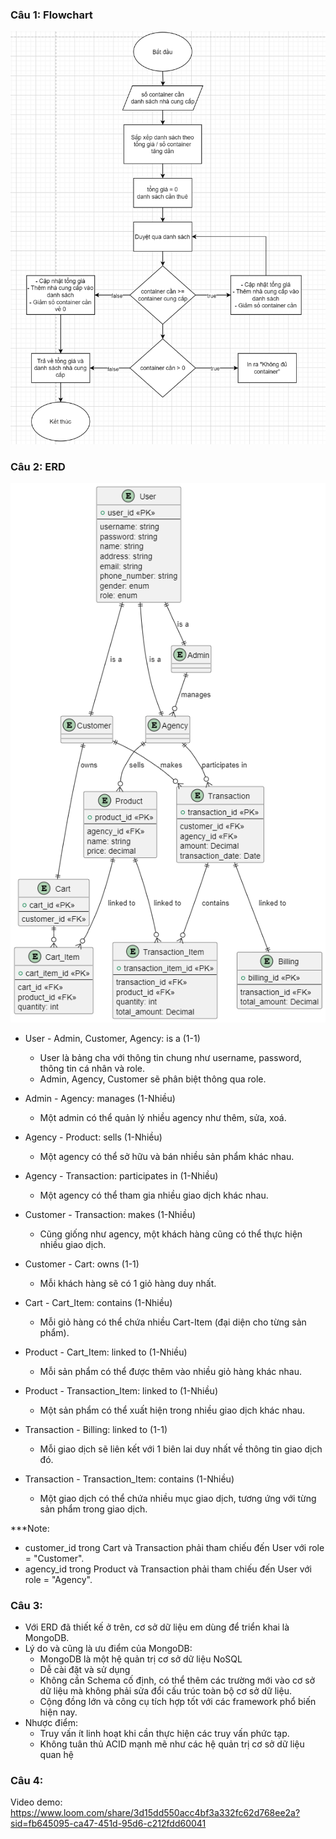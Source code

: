 ### Câu 1: Flowchart

![alt text](Question-1/flowchart.png)

### Câu 2: ERD

![alt text](Question-2/erd.png)

- User - Admin, Customer, Agency: is a (1-1)

  - User là bảng cha với thông tin chung như username, password, thông tin cá nhân và role.
  - Admin, Agency, Customer sẽ phân biệt thông qua role.

- Admin - Agency: manages (1-Nhiều)

  - Một admin có thể quản lý nhiều agency như thêm, sửa, xoá.

- Agency - Product: sells (1-Nhiều)

  - Một agency có thể sở hữu và bán nhiều sản phẩm khác nhau.

- Agency - Transaction: participates in (1-Nhiều)

  - Một agency có thể tham gia nhiều giao dịch khác nhau.

- Customer - Transaction: makes (1-Nhiều)

  - Cũng giống như agency, một khách hàng cũng có thể thực hiện nhiều giao dịch.

- Customer - Cart: owns (1-1)

  - Mỗi khách hàng sẽ có 1 giỏ hàng duy nhất.

- Cart - Cart_Item: contains (1-Nhiều)

  - Mỗi giỏ hàng có thể chứa nhiều Cart-Item (đại diện cho từng sản phẩm).

- Product - Cart_Item: linked to (1-Nhiều)

  - Mỗi sản phẩm có thể được thêm vào nhiều giỏ hàng khác nhau.

- Product - Transaction_Item: linked to (1-Nhiều)

  - Một sản phẩm có thể xuất hiện trong nhiều giao dịch khác nhau.

- Transaction - Billing: linked to (1-1)

  - Mỗi giao dịch sẽ liên kết với 1 biên lai duy nhất về thông tin giao dịch đó.

- Transaction - Transaction_Item: contains (1-Nhiều)
  - Một giao dịch có thể chứa nhiều mục giao dịch, tương ứng với từng sản phẩm trong giao dịch.

\*\*\*Note:

- customer_id trong Cart và Transaction phải tham chiếu đến User với role = "Customer".
- agency_id trong Product và Transaction phải tham chiếu đến User với role = "Agency".

### Câu 3:

- Với ERD đã thiết kế ở trên, cơ sở dữ liệu em dùng để triển khai là MongoDB.
- Lý do và cũng là ưu điểm của MongoDB:
  - MongoDB là một hệ quản trị cơ sở dữ liệu NoSQL
  - Dễ cài đặt và sử dụng
  - Không cần Schema cố định, có thể thêm các trường mới vào cơ sở dữ liệu mà không phải sửa đổi cấu trúc toàn bộ cơ sở dữ liệu.
  - Cộng đồng lớn và công cụ tích hợp tốt với các framework phổ biến hiện nay.
- Nhược điểm:
  - Truy vấn ít linh hoạt khi cần thực hiện các truy vấn phức tạp.
  - Không tuân thủ ACID mạnh mẽ như các hệ quản trị cơ sở dữ liệu quan hệ

### Câu 4:

Video demo: https://www.loom.com/share/3d15dd550acc4bf3a332fc62d768ee2a?sid=fb645095-ca47-451d-95d6-c212fdd60041
